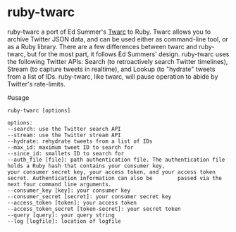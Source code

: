 # ruby-twarc

ruby-twarc a port of Ed Summer's [Twarc](https://github.com/edsu/twarc) to Ruby. Twarc allows you to archive Twitter JSON data, and can be used either as command-line tool, or as a Ruby library. There are a few differences between twarc and ruby-twarc, but for the most part, it follows Ed Summers' design. ruby-twarc uses the following Twitter APIs: Search (to retroactively search Twitter timelines), Stream (to capture tweets in realtime), and Lookup (to "hydrate" tweets from a list of IDs. ruby-twarc, like twarc, will pause operation to abide by Twitter's rate-limits.

#usage

    ruby-twarc [options]

    options:
    --search: use the Twitter search API
    --stream: use the Twitter stream API
    --hydrate: rehydrate tweets from a list of IDs
    --max_id: maximum tweet ID to search for
    --since_id: smallets ID to search for
    --auth_file [file]: path authentication file. The authentication file holds a Ruby hash that contains your consumer key, 
    your consumer secret key, your access token, and your access token secret. Authentication information can also be        passed via the next four command line arguments.
    --consumer_key [key]: your consumer key
    --consumer_secret [secret]: your consumer secret key
    --access_token [token]: your access token
    --access_token_secret [token-secret]: your secret token
    --query [query]: your query string
    --log [logfile]: location of logfile
